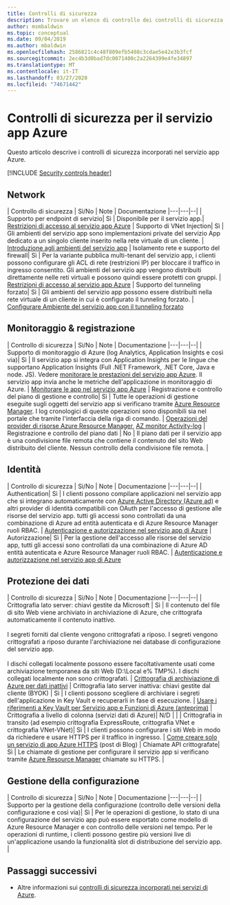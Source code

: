 ```yaml
---
title: Controlli di sicurezza
description: Trovare un elenco di controllo dei controlli di sicurezza per la valutazione del servizio app Azure per la propria organizzazione.
author: msmbaldwin
ms.topic: conceptual
ms.date: 09/04/2019
ms.author: mbaldwin
ms.openlocfilehash: 2586821c4c48f809efb5408c3cdae5e42e3b3fcf
ms.sourcegitcommit: 2ec4b3d0bad7dc0071400c2a2264399e4fe34897
ms.translationtype: MT
ms.contentlocale: it-IT
ms.lasthandoff: 03/27/2020
ms.locfileid: "74671442"
---
```

# <a name="security-controls-for-azure-app-service"></a>Controlli di sicurezza per il servizio app Azure

Questo articolo descrive i controlli di sicurezza incorporati nel servizio app Azure.

[!INCLUDE [Security controls header](../../includes/security-controls-header.md)]

## <a name="network"></a>Network

| Controllo di sicurezza | Sì/No | Note | Documentazione
|---|---|--|
| Supporto per endpoint di servizio| Sì | Disponibile per il servizio app.| [Restrizioni di accesso al servizio app Azure](app-service-ip-restrictions.md)
| Supporto di VNet Injection| Sì | Gli ambienti del servizio app sono implementazioni private del servizio App dedicato a un singolo cliente inserito nella rete virtuale di un cliente. | [Introduzione agli ambienti del servizio app](environment/intro.md)
| Isolamento rete e supporto del firewall| Sì | Per la variante pubblica multi-tenant del servizio app, i clienti possono configurare gli ACL di rete (restrizioni IP) per bloccare il traffico in ingresso consentito.  Gli ambienti del servizio app vengono distribuiti direttamente nelle reti virtuali e possono quindi essere protetti con gruppi. | [Restrizioni di accesso al servizio app Azure](app-service-ip-restrictions.md)
| Supporto del tunneling forzato| Sì | Gli ambienti del servizio app possono essere distribuiti nella rete virtuale di un cliente in cui è configurato il tunneling forzato. | [Configurare Ambiente del servizio app con il tunneling forzato](environment/forced-tunnel-support.md)

## <a name="monitoring--logging"></a>Monitoraggio & registrazione

| Controllo di sicurezza | Sì/No | Note | Documentazione
|---|---|--|
| Supporto di monitoraggio di Azure (log Analytics, Application Insights e così via)| Sì | Il servizio app si integra con Application Insights per le lingue che supportano Application Insights (Full .NET Framework, .NET Core, Java e node. JS).  Vedere [monitorare le prestazioni del servizio app Azure](../azure-monitor/app/azure-web-apps.md). Il servizio app invia anche le metriche dell'applicazione in monitoraggio di Azure. | [Monitorare le app nel servizio app Azure](web-sites-monitor.md)
| Registrazione e controllo del piano di gestione e controllo| Sì | Tutte le operazioni di gestione eseguite sugli oggetti del servizio app si verificano tramite [Azure Resource Manager](../azure-resource-manager/index.yml). I log cronologici di queste operazioni sono disponibili sia nel portale che tramite l'interfaccia della riga di comando. | [Operazioni del provider di risorse Azure Resource Manager](../role-based-access-control/resource-provider-operations.md#microsoftweb), [AZ monitor Activity-log](/cli/azure/monitor/activity-log)
| Registrazione e controllo del piano dati | No | Il piano dati per il servizio app è una condivisione file remota che contiene il contenuto del sito Web distribuito del cliente.  Nessun controllo della condivisione file remota. |

## <a name="identity"></a>Identità

| Controllo di sicurezza | Sì/No | Note |  Documentazione
|---|---|--|
| Authentication| Sì | I clienti possono compilare applicazioni nel servizio app che si integrano automaticamente con [Azure Active Directory (Azure ad)](../active-directory/index.yml) e altri provider di identità compatibili con OAuth per l'accesso di gestione alle risorse del servizio app. tutti gli accessi sono controllati da una combinazione di Azure ad entità autenticata e di Azure Resource Manager ruoli RBAC. | [Autenticazione e autorizzazione nel servizio app di Azure](overview-authentication-authorization.md)
| Autorizzazione| Sì | Per la gestione dell'accesso alle risorse del servizio app, tutti gli accessi sono controllati da una combinazione di Azure AD entità autenticata e Azure Resource Manager ruoli RBAC.  | [Autenticazione e autorizzazione nel servizio app di Azure](overview-authentication-authorization.md)

## <a name="data-protection"></a>Protezione dei dati

| Controllo di sicurezza | Sì/No | Note | Documentazione
|---|---|--|
| Crittografia lato server: chiavi gestite da Microsoft | Sì | Il contenuto del file di sito Web viene archiviato in archiviazione di Azure, che crittografa automaticamente il contenuto inattivo. <br><br>I segreti forniti dal cliente vengono crittografati a riposo. I segreti vengono crittografati a riposo durante l'archiviazione nei database di configurazione del servizio app.<br><br>I dischi collegati localmente possono essere facoltativamente usati come archiviazione temporanea da siti Web (D:\Local e% TMP%). I dischi collegati localmente non sono crittografati. | [Crittografia di archiviazione di Azure per dati inattivi](../storage/common/storage-service-encryption.md)
| Crittografia lato server inattiva: chiavi gestite dal cliente (BYOK) | Sì | I clienti possono scegliere di archiviare i segreti dell'applicazione in Key Vault e recuperarli in fase di esecuzione. | [Usare i riferimenti a Key Vault per Servizio app e Funzioni di Azure (anteprima)](app-service-key-vault-references.md)
| Crittografia a livello di colonna (servizi dati di Azure)| N/D | |
| Crittografia in transito (ad esempio crittografia ExpressRoute, crittografia VNet e crittografia VNet-VNet)| Sì | I clienti possono configurare i siti Web in modo da richiedere e usare HTTPS per il traffico in ingresso.  | [Come creare solo un servizio di app Azure HTTPS](https://blogs.msdn.microsoft.com/benjaminperkins/2017/11/30/how-to-make-an-azure-app-service-https-only/) (post di Blog)
| Chiamate API crittografate| Sì | Le chiamate di gestione per configurare il servizio app si verificano tramite [Azure Resource Manager](../azure-resource-manager/index.yml) chiamate su HTTPS. |

## <a name="configuration-management"></a>Gestione della configurazione

| Controllo di sicurezza | Sì/No | Note | Documentazione
|---|---|--|
| Supporto per la gestione della configurazione (controllo delle versioni della configurazione e così via)| Sì | Per le operazioni di gestione, lo stato di una configurazione del servizio app può essere esportato come modello di Azure Resource Manager e con controllo delle versioni nel tempo. Per le operazioni di runtime, i clienti possono gestire più versioni live di un'applicazione usando la funzionalità slot di distribuzione del servizio app. | 

## <a name="next-steps"></a>Passaggi successivi

- Altre informazioni sui [controlli di sicurezza incorporati nei servizi di Azure](../security/fundamentals/security-controls.md).
